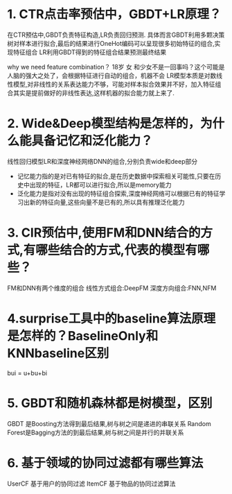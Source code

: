 # 1. CTR点击率预估中，GBDT+LR原理？
在CTR预估中,GBDT负责特征构造,LR负责回归预测.
具体而言GBDT利用多颗决策树对样本进行拟合,最后的结果进行OneHot编码可以呈现很多初始特征的组合,实现特征组合
LR利用GBDT得到的特征组合结果预测最终结果

why we need feature combination？
18岁 女 和少女不是一回事吗？这个可能是人脑的强大之处了，会根据特征进行自动的组合，机器不会
LR模型本质是对数线性模型,对非线性的关系表达能力不够，可能对样本拟合效果并不好，加入特征组合其实是提前做好的非线性表达,这样机器的拟合能力就上来了.

# 2. Wide&Deep模型结构是怎样的，为什么能具备记忆和泛化能力？

线性回归模型LR和深度神经网络DNN的组合,分别负责wide和deep部分

* 记忆能力指的是对已有特征的拟合,是在历史数据中探索相关可能性,只要在历史中出现的特征，LR都可以进行拟合,所以是memory能力
* 泛化能力是指对没有出现的特征组合探索,深度神经网络可以根据已有的特征学习出新的特征向量,这些向量不是已有的,所以具有推理泛化能力

# 3. CIR预估中,使用FM和DNN结合的方式,有哪些结合的方式,代表的模型有哪些？

FM和DNN有两个维度的组合
线性方式组合:DeepFM
深度方向组合:FNN,NFM

# 4.surprise工具中的baseline算法原理是怎样的？BaselineOnly和KNNbaseline区别

bui = u+bu+bi 

# 5. GBDT和随机森林都是树模型，区别

GBDT 是Boosting方法得到最后结果,树与树之间是递进的串联关系
Random Forest是Bagging方法的到最后结果,树与树之间是并行的并联关系

# 6. 基于领域的协同过滤都有哪些算法

UserCF 基于用户的协同过滤
ItemCF 基于物品的协同过滤算法





